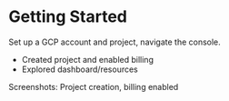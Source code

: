 # Getting Started
Set up a GCP account and project, navigate the console.
- Created project and enabled billing
- Explored dashboard/resources

Screenshots: Project creation, billing enabled

